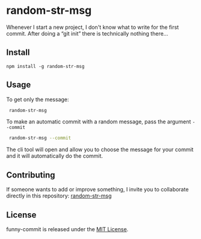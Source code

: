 # random-str-msg

Whenever I start a new project, I don't know what to write for the first commit. After doing a “git init” there is technically nothing there...

## Install

```npm
npm install -g random-str-msg
```

## Usage

To get only the message:

```bash
 random-str-msg
```

To make an automatic commit with a random message, pass the argument `--commit`

```bash
 random-str-msg --commit
```

The cli tool will open and allow you to choose the message for your commit and it will automatically do the commit.

## Contributing

If someone wants to add or improve something, I invite you to collaborate directly in this repository: [random-str-msg](https://github.com/gndx/random-str-msg)

## License

funny-commit is released under the [MIT License](https://opensource.org/licenses/MIT).
